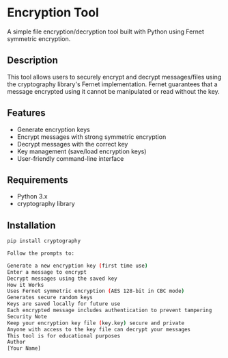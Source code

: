 # Encryption Tool

A simple file encryption/decryption tool built with Python using Fernet symmetric encryption.

## Description
This tool allows users to securely encrypt and decrypt messages/files using the cryptography library's Fernet implementation. Fernet guarantees that a message encrypted using it cannot be manipulated or read without the key.

## Features
- Generate encryption keys
- Encrypt messages with strong symmetric encryption
- Decrypt messages with the correct key
- Key management (save/load encryption keys)
- User-friendly command-line interface

## Requirements
- Python 3.x
- cryptography library

## Installation
```bash
pip install cryptography

Follow the prompts to:

Generate a new encryption key (first time use)
Enter a message to encrypt
Decrypt messages using the saved key
How it Works
Uses Fernet symmetric encryption (AES 128-bit in CBC mode)
Generates secure random keys
Keys are saved locally for future use
Each encrypted message includes authentication to prevent tampering
Security Note
Keep your encryption key file (key.key) secure and private
Anyone with access to the key file can decrypt your messages
This tool is for educational purposes
Author
[Your Name]
